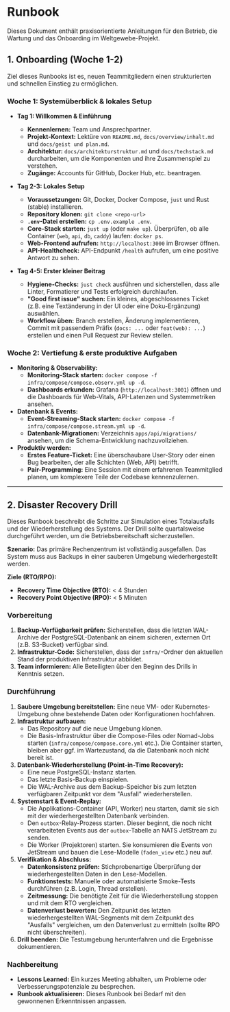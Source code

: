 # Runbook

Dieses Dokument enthält praxisorientierte Anleitungen für den Betrieb, die Wartung und das Onboarding im Weltgewebe-Projekt.

## 1. Onboarding (Woche 1-2)

Ziel dieses Runbooks ist es, neuen Teammitgliedern einen strukturierten und schnellen Einstieg zu ermöglichen.

### Woche 1: Systemüberblick & lokales Setup

- **Tag 1: Willkommen & Einführung**
  - **Kennenlernen:** Team und Ansprechpartner.
  - **Projekt-Kontext:** Lektüre von `README.md`, `docs/overview/inhalt.md` und `docs/geist und plan.md`.
  - **Architektur:** `docs/architekturstruktur.md` und `docs/techstack.md` durcharbeiten, um die Komponenten und ihre Zusammenspiel zu verstehen.
  - **Zugänge:** Accounts für GitHub, Docker Hub, etc. beantragen.

- **Tag 2-3: Lokales Setup**
  - **Voraussetzungen:** Git, Docker, Docker Compose, `just` und Rust (stable) installieren.
  - **Repository klonen:** `git clone <repo-url>`
  - **`.env`-Datei erstellen:** `cp .env.example .env`.
  - **Core-Stack starten:** `just up` (oder `make up`). Überprüfen, ob alle Container (`web`, `api`, `db`, `caddy`) laufen: `docker ps`.
  - **Web-Frontend aufrufen:** `http://localhost:3000` im Browser öffnen.
  - **API-Healthcheck:** API-Endpunkt `/health` aufrufen, um eine positive Antwort zu sehen.

- **Tag 4-5: Erster kleiner Beitrag**
  - **Hygiene-Checks:** `just check` ausführen und sicherstellen, dass alle Linter, Formatierer und Tests erfolgreich durchlaufen.
  - **"Good first issue" suchen:** Ein kleines, abgeschlossenes Ticket (z.B. eine Textänderung in der UI oder eine Doku-Ergänzung) auswählen.
  - **Workflow üben:** Branch erstellen, Änderung implementieren, Commit mit passendem Präfix (`docs: ...` oder `feat(web): ...`) erstellen und einen Pull Request zur Review stellen.

### Woche 2: Vertiefung & erste produktive Aufgaben

- **Monitoring & Observability:**
  - **Monitoring-Stack starten:** `docker compose -f infra/compose/compose.observ.yml up -d`.
  - **Dashboards erkunden:** Grafana (`http://localhost:3001`) öffnen und die Dashboards für Web-Vitals, API-Latenzen und Systemmetriken ansehen.
- **Datenbank & Events:**
  - **Event-Streaming-Stack starten:** `docker compose -f infra/compose/compose.stream.yml up -d`.
  - **Datenbank-Migrationen:** Verzeichnis `apps/api/migrations/` ansehen, um die Schema-Entwicklung nachzuvollziehen.
- **Produktiv werden:**
  - **Erstes Feature-Ticket:** Eine überschaubare User-Story oder einen Bug bearbeiten, der alle Schichten (Web, API) betrifft.
  - **Pair-Programming:** Eine Session mit einem erfahrenen Teammitglied planen, um komplexere Teile der Codebase kennenzulernen.

---

## 2. Disaster Recovery Drill

Dieses Runbook beschreibt die Schritte zur Simulation eines Totalausfalls und der Wiederherstellung des Systems. Der Drill sollte quartalsweise durchgeführt werden, um die Betriebsbereitschaft sicherzustellen.

**Szenario:** Das primäre Rechenzentrum ist vollständig ausgefallen. Das System muss aus Backups in einer sauberen Umgebung wiederhergestellt werden.

**Ziele (RTO/RPO):**
- **Recovery Time Objective (RTO):** < 4 Stunden
- **Recovery Point Objective (RPO):** < 5 Minuten

### Vorbereitung

1.  **Backup-Verfügbarkeit prüfen:** Sicherstellen, dass die letzten WAL-Archive der PostgreSQL-Datenbank an einem sicheren, externen Ort (z.B. S3-Bucket) verfügbar sind.
2.  **Infrastruktur-Code:** Sicherstellen, dass der `infra/`-Ordner den aktuellen Stand der produktiven Infrastruktur abbildet.
3.  **Team informieren:** Alle Beteiligten über den Beginn des Drills in Kenntnis setzen.

### Durchführung

1.  **Saubere Umgebung bereitstellen:** Eine neue VM- oder Kubernetes-Umgebung ohne bestehende Daten oder Konfigurationen hochfahren.
2.  **Infrastruktur aufbauen:**
    -   Das Repository auf die neue Umgebung klonen.
    -   Die Basis-Infrastruktur über die Compose-Files oder Nomad-Jobs starten (`infra/compose/compose.core.yml` etc.). Die Container starten, bleiben aber ggf. im Wartezustand, da die Datenbank noch nicht bereit ist.
3.  **Datenbank-Wiederherstellung (Point-in-Time Recovery):**
    -   Eine neue PostgreSQL-Instanz starten.
    -   Das letzte Basis-Backup einspielen.
    -   Die WAL-Archive aus dem Backup-Speicher bis zum letzten verfügbaren Zeitpunkt vor dem "Ausfall" wiederherstellen.
4.  **Systemstart & Event-Replay:**
    -   Die Applikations-Container (API, Worker) neu starten, damit sie sich mit der wiederhergestellten Datenbank verbinden.
    -   Den `outbox`-Relay-Prozess starten. Dieser beginnt, die noch nicht verarbeiteten Events aus der `outbox`-Tabelle an NATS JetStream zu senden.
    -   Die Worker (Projektoren) starten. Sie konsumieren die Events von JetStream und bauen die Lese-Modelle (`faden_view` etc.) neu auf.
5.  **Verifikation & Abschluss:**
    -   **Datenkonsistenz prüfen:** Stichprobenartige Überprüfung der wiederhergestellten Daten in den Lese-Modellen.
    -   **Funktionstests:** Manuelle oder automatisierte Smoke-Tests durchführen (z.B. Login, Thread erstellen).
    -   **Zeitmessung:** Die benötigte Zeit für die Wiederherstellung stoppen und mit dem RTO vergleichen.
    -   **Datenverlust bewerten:** Den Zeitpunkt des letzten wiederhergestellten WAL-Segments mit dem Zeitpunkt des "Ausfalls" vergleichen, um den Datenverlust zu ermitteln (sollte RPO nicht überschreiten).
6.  **Drill beenden:** Die Testumgebung herunterfahren und die Ergebnisse dokumentieren.

### Nachbereitung

-   **Lessons Learned:** Ein kurzes Meeting abhalten, um Probleme oder Verbesserungspotenziale zu besprechen.
-   **Runbook aktualisieren:** Dieses Runbook bei Bedarf mit den gewonnenen Erkenntnissen anpassen.
